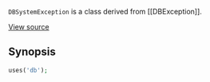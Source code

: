 `DBSystemException` is a class derived from [[DBException]].

[View source](http://github.com/nexgenta/eregansu/blob/master/lib/db.php)

## Synopsis

```php
uses('db');
```

